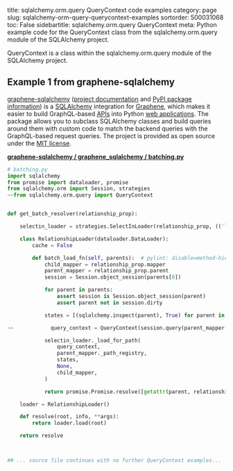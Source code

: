 title: sqlalchemy.orm.query QueryContext code examples
category: page
slug: sqlalchemy-orm-query-querycontext-examples
sortorder: 500031068
toc: False
sidebartitle: sqlalchemy.orm.query QueryContext
meta: Python example code for the QueryContext class from the sqlalchemy.orm.query module of the SQLAlchemy project.


QueryContext is a class within the sqlalchemy.orm.query module of the SQLAlchemy project.


## Example 1 from graphene-sqlalchemy
[graphene-sqlalchemy](https://github.com/graphql-python/graphene-sqlalchemy)
([project documentation](https://docs.graphene-python.org/projects/sqlalchemy/en/latest/)
and
[PyPI package information](https://pypi.org/project/graphene-sqlalchemy/))
is a [SQLAlchemy](/sqlalchemy.html) integration for
[Graphene](https://graphene-python.org/), which makes it easier to build
GraphQL-based [APIs](/application-programming-interfaces.html) into Python
[web applications](/web-development.html). The package allows you to
subclass SQLAlchemy classes and build queries around them with custom
code to match the backend queries with the GraphQL-based request queries.
The project is provided as open source under the
[MIT license](https://github.com/graphql-python/graphene-sqlalchemy/blob/master/LICENSE.md).

[**graphene-sqlalchemy / graphene_sqlalchemy / batching.py**](https://github.com/graphql-python/graphene-sqlalchemy/blob/master/graphene_sqlalchemy/./batching.py)

```python
# batching.py
import sqlalchemy
from promise import dataloader, promise
from sqlalchemy.orm import Session, strategies
~~from sqlalchemy.orm.query import QueryContext


def get_batch_resolver(relationship_prop):

    selectin_loader = strategies.SelectInLoader(relationship_prop, (('lazy', 'selectin'),))

    class RelationshipLoader(dataloader.DataLoader):
        cache = False

        def batch_load_fn(self, parents):  # pylint: disable=method-hidden
            child_mapper = relationship_prop.mapper
            parent_mapper = relationship_prop.parent
            session = Session.object_session(parents[0])

            for parent in parents:
                assert session is Session.object_session(parent)
                assert parent not in session.dirty

            states = [(sqlalchemy.inspect(parent), True) for parent in parents]

~~            query_context = QueryContext(session.query(parent_mapper.entity))

            selectin_loader._load_for_path(
                query_context,
                parent_mapper._path_registry,
                states,
                None,
                child_mapper,
            )

            return promise.Promise.resolve([getattr(parent, relationship_prop.key) for parent in parents])

    loader = RelationshipLoader()

    def resolve(root, info, **args):
        return loader.load(root)

    return resolve



## ... source file continues with no further QueryContext examples...

```

